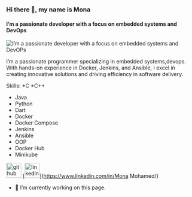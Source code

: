 ### Hi there 👋, my name is Mona
####  I’m a passionate developer with a focus on embedded systems and DevOps
![ I’m a passionate developer with a focus on embedded systems and DevOPs](https://arturssmirnovs.github.io/github-profile-readme-generator/images/banner.png)

I’m a passionate programmer specializing in embedded systems,devops. With hands-on experience in Docker, Jenkins, and Ansible, I excel in creating innovative solutions and driving efficiency in software delivery.

Skills: 
*C 
*C++
* Java
* Python
*  Dart
*  Docker 
*  Docker Compose 
*  Jenkins 
*  Ansible  
*  OOP
*  Docker Hub
* Minikube 

[<img src='https://cdn.jsdelivr.net/npm/simple-icons@3.0.1/icons/github.svg' alt='github' height='40'>](https://github.com/MoNaElsadek)  [<img src='https://cdn.jsdelivr.net/npm/simple-icons@3.0.1/icons/linkedin.svg' alt='linkedin' height='40'>](https://www.linkedin.com/in/Mona Mohamed/)  

- 🔭 I’m currently working on this page. 




